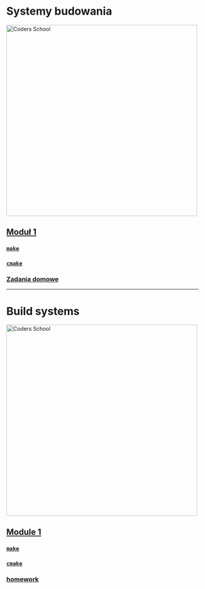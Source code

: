 # Systemy budowania

<a href="https://coders.school">
    <img width="500" data-src="coders_school_logo.png" src="coders_school_logo.png" alt="Coders School" class="plain">
</a>

## [Moduł 1](module1/index.pl.html)

### [`make`](module1/01_make.pl.md)

### [`cmake`](module1/02_cmake.pl.md)

### [Zadania domowe](module1/03_homework.pl.md)

___

# Build systems

<a href="https://coders.school">
    <img width="500" data-src="coders_school_logo.png" src="coders_school_logo.png" alt="Coders School" class="plain">
</a>

## [Module 1](module1/index.en.html)

### [`make`](module1/01_make.en.md)

### [`cmake`](module1/02_cmake.en.md)

### [homework](module1/03_homework.en.md)